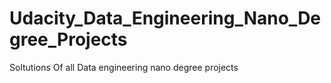 # Udacity_Data_Engineering_Nano_Degree_Projects

Soltutions Of all Data engineering nano degree projects
